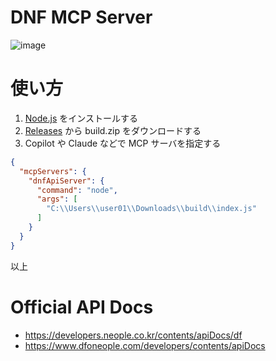 # DNF MCP Server
![image](https://github.com/user-attachments/assets/926a47c5-db5f-471f-ac66-00b4e1fd0c5f)

# 使い方
1. [Node.js](https://nodejs.org/ja) をインストールする
2. [Releases](https://github.com/aradtamako/DnfApiServer/releases) から build.zip をダウンロードする
3. Copilot や Claude などで MCP サーバを指定する

```json
{
  "mcpServers": {
    "dnfApiServer": {
      "command": "node",
      "args": [
        "C:\\Users\\user01\\Downloads\\build\\index.js"
      ]
    }
  }
}
```

以上

# Official API Docs
- https://developers.neople.co.kr/contents/apiDocs/df
- https://www.dfoneople.com/developers/contents/apiDocs
